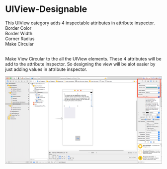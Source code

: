# UIView-Designable
This UIView category adds 4 inspectable attributes in attribute inspector.<br />
Border Color<br />
Border Width<br />
Corner Radius <br />
Make Circular<br /><br />

Make View Circular to the all the UIView elements.
These 4 attributes will be add to the attribute inspector. 
So designing the view will be alot easier by just adding values in attribute inspector.

![Alt text](SS.png?raw=true "")
